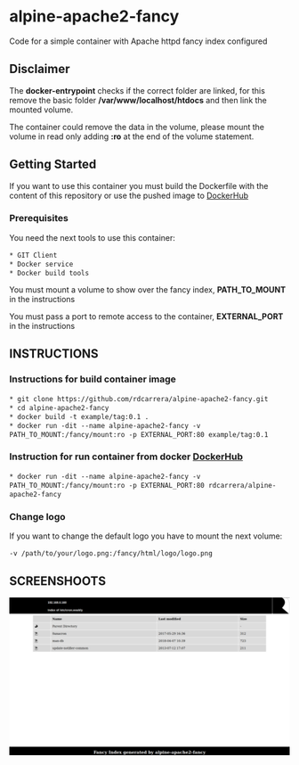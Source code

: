 # alpine-apache2-fancy
Code for a simple container with Apache httpd fancy index configured

## Disclaimer
The __docker-entrypoint__ checks if the correct folder are linked, for this remove the basic folder __/var/www/localhost/htdocs__ and then link the mounted volume.

The container could remove the data in the volume, please mount the volume in read only adding __:ro__ at the end of the volume statement.  

## Getting Started
If you want to use this container you must build the Dockerfile with the content of this repository or use the pushed image to [DockerHub](https://hub.docker.com/r/rdcarrera/alpine-apache2-fancy/)

### Prerequisites
You need the next tools to use this container:
```
* GIT Client
* Docker service
* Docker build tools
```
You must mount a volume to show over the fancy index,  __PATH_TO_MOUNT__ in the instructions

You must pass a port to remote access to the container,
__EXTERNAL_PORT__ in the instructions

## INSTRUCTIONS
### Instructions for build container image
```
* git clone https://github.com/rdcarrera/alpine-apache2-fancy.git
* cd alpine-apache2-fancy
* docker build -t example/tag:0.1 .
* docker run -dit --name alpine-apache2-fancy -v PATH_TO_MOUNT:/fancy/mount:ro -p EXTERNAL_PORT:80 example/tag:0.1
```
### Instruction for run container from docker [DockerHub](https://hub.docker.com/r/rdcarrera/alpine-apache2-fancy/)

```
* docker run -dit --name alpine-apache2-fancy -v PATH_TO_MOUNT:/fancy/mount:ro -p EXTERNAL_PORT:80 rdcarrera/alpine-apache2-fancy
```

### Change logo
If you want to change the default logo you have to mount the next volume:
```
-v /path/to/your/logo.png:/fancy/html/logo/logo.png
```

## SCREENSHOOTS
![alt text](https://raw.githubusercontent.com/rdcarrera/alpine-apache2-fancy/master/screenshoots/01_screenshoot.png)
